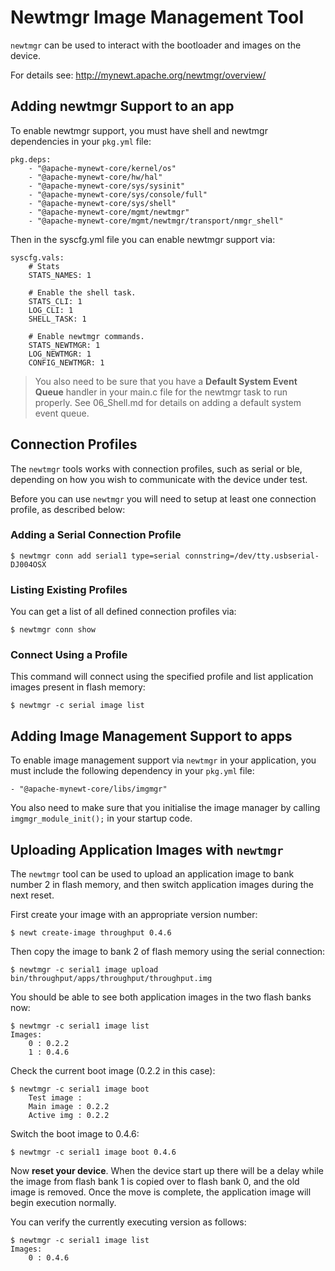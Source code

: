 # Newtmgr Image Management Tool

`newtmgr` can be used to interact with the bootloader and images on the device.

For details see: http://mynewt.apache.org/newtmgr/overview/

## Adding newtmgr Support to an app

To enable newtmgr support, you must have shell and newtmgr dependencies in
your `pkg.yml` file:

```
pkg.deps:
    - "@apache-mynewt-core/kernel/os"
    - "@apache-mynewt-core/hw/hal"
    - "@apache-mynewt-core/sys/sysinit"
    - "@apache-mynewt-core/sys/console/full"
    - "@apache-mynewt-core/sys/shell"
    - "@apache-mynewt-core/mgmt/newtmgr"
    - "@apache-mynewt-core/mgmt/newtmgr/transport/nmgr_shell"
```

Then in the syscfg.yml file you can enable newtmgr support via:

```
syscfg.vals:
    # Stats
    STATS_NAMES: 1

    # Enable the shell task.
    STATS_CLI: 1
    LOG_CLI: 1
    SHELL_TASK: 1

    # Enable newtmgr commands.
    STATS_NEWTMGR: 1
    LOG_NEWTMGR: 1
    CONFIG_NEWTMGR: 1
```

> You also need to be sure that you have a **Default System Event Queue** handler
in your main.c file for the newtmgr task to run properly. See
06_Shell.md for details on adding a default system event queue.

## Connection Profiles

The `newtmgr` tools works with connection profiles, such as serial or ble,
depending on how you wish to communicate with the device under test.

Before you can use `newtmgr` you will need to setup at least one connection
profile, as described below:

### Adding a Serial Connection Profile

```
$ newtmgr conn add serial1 type=serial connstring=/dev/tty.usbserial-DJ004OSX
```

### Listing Existing Profiles

You can get a list of all defined connection profiles via:

```
$ newtmgr conn show
```

### Connect Using a Profile

This command will connect using the specified profile and list application
images present in flash memory:

```
$ newtmgr -c serial image list
```

## Adding Image Management Support to apps

To enable image management support via `newtmgr` in your application, you must include the following dependency in your `pkg.yml` file:

```
- "@apache-mynewt-core/libs/imgmgr"
```

You also need to make sure that you initialise the image manager by calling `imgmgr_module_init();` in your startup code.

## Uploading Application Images with `newtmgr`

The `newtmgr` tool can be used to upload an application image to bank number
2 in flash memory, and then switch application images during the next reset.

First create your image with an appropriate version number:

```
$ newt create-image throughput 0.4.6
```

Then copy the image to bank 2 of flash memory using the serial connection:

```
$ newtmgr -c serial1 image upload bin/throughput/apps/throughput/throughput.img
```

You should be able to see both application images in the two flash banks now:

```
$ newtmgr -c serial1 image list
Images:
    0 : 0.2.2
    1 : 0.4.6
```

Check the current boot image (0.2.2 in this case):

```
$ newtmgr -c serial1 image boot
    Test image :
    Main image : 0.2.2
    Active img : 0.2.2
```

Switch the boot image to 0.4.6:

```
$ newtmgr -c serial1 image boot 0.4.6
```

Now **reset your device**. When the device start up there will be a delay while
the image from flash bank 1 is copied over to flash bank 0, and the old image
is removed. Once the move is complete, the application image will begin
execution normally.

You can verify the currently executing version as follows:

```
$ newtmgr -c serial1 image list
Images:
    0 : 0.4.6
```
